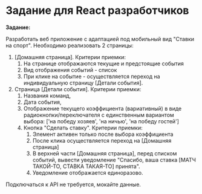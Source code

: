 # Задание для React разработчиков

**Задание:**

Разработать веб приложение с адаптацией под мобильный вид "Ставки на спорт". Необходимо реализовать 2 страницы:

1. [Домашняя страница]. Критерии приемки:
    1. На странице отображаются текущие и предстоящие события
    2. Вид отображения событий - список
    3. При клике на событие - осуществляется переход на индивидуальную страницу [Детали события].
2. Страница [Детали события]. Критерии приемки:
    1. Названия команд,
    2. Дата события,
    3. Отображение текущего коэффициента (вариативный) в виде радиокнопки/переключателя с единственным вариантом выбора: ['на победу хозяев', 'на ничью', 'на победу гостей']
    4. Кнопка "Сделать ставку". Критерии приемки:
        1. Элемент активен только после выбора коэффициента
        2. После клика осуществляется переход на [Домашняя страница]
        3. В верхней части [Домашняя страница], перед списком событий, вывести уведомление "Спасибо, ваша ставка [МАТЧ ТАКОЙ-ТО, СТАВКА ТАКАЯ-ТО] принята".
        4. Уведомление отображается единоразово.

Подключаться к API не требуется, мокайте данные.
